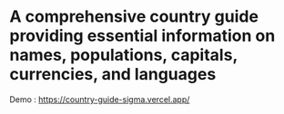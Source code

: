 # A comprehensive country guide providing essential information on names, populations, capitals, currencies, and languages
Demo : https://country-guide-sigma.vercel.app/

